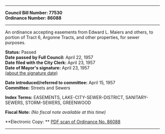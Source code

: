 * * * * *  
  
**Council Bill Number: [](#h0)[](#h2)77530**   
**Ordinance Number: 86088**  
  
* * * * *  
  
An ordinance accepting easements from Edward L. Maiers and others, to portion of Tract 6, Argonne Tracts, and other properties, for sewer purposes.  
  
**Status:** Passed   
**Date passed by Full Council:** April 22, 1957   
**Date filed with the City Clerk:** April 23, 1957   
**Date of Mayor's signature:** April 23, 1957   
[(about the signature date)](/~public/approvaldate.htm)   
  
  
**Date introduced/referred to committee:** April 15, 1957   
**Committee:** Streets and Sewers   
  
**Index Terms:** EASEMENTS, LAKE-CITY-SEWER-DISTRICT, SANITARY-SEWERS, STORM-SEWERS, GREENWOOD  
  
**Fiscal Note:** *(No fiscal note available at this time)*  
  
**Electronic Copy: ** [PDF scan of Ordinance No. 86088](/~archives/Ordinances/Ord_86088.pdf)  
  
* * * * *  
